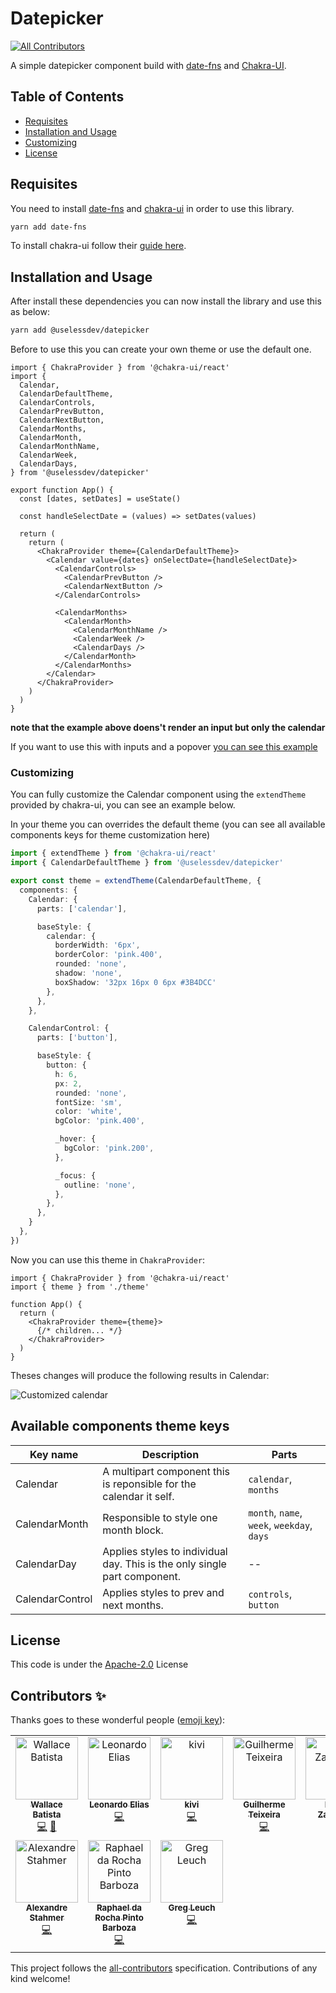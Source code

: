 # Datepicker
<!-- ALL-CONTRIBUTORS-BADGE:START - Do not remove or modify this section -->
[![All Contributors](https://img.shields.io/badge/all_contributors-10-orange.svg?style=flat-square)](#contributors-)
<!-- ALL-CONTRIBUTORS-BADGE:END -->

A simple datepicker component build with [date-fns][1] and [Chakra-UI][2].

## Table of Contents

- [Requisites](#requisites)
- [Installation and Usage](#installation-and-usage)
- [Customizing](#customizing)
- [License](#license)

## Requisites
You need to install [date-fns][1] and [chakra-ui][2] in order to use this library.

```bash
yarn add date-fns
```

To install chakra-ui follow their [guide here](https://chakra-ui.com/guides/first-steps#framework-guide).

## Installation and Usage
After install these dependencies you can now install the library and use this as below:

```bash
yarn add @uselessdev/datepicker
```

Before to use this you can create your own theme or use the default one.

```tsx
import { ChakraProvider } from '@chakra-ui/react'
import {
  Calendar,
  CalendarDefaultTheme,
  CalendarControls,
  CalendarPrevButton,
  CalendarNextButton,
  CalendarMonths,
  CalendarMonth,
  CalendarMonthName,
  CalendarWeek,
  CalendarDays,
} from '@uselessdev/datepicker'

export function App() {
  const [dates, setDates] = useState()

  const handleSelectDate = (values) => setDates(values)

  return (
    return (
      <ChakraProvider theme={CalendarDefaultTheme}>
        <Calendar value={dates} onSelectDate={handleSelectDate}>
          <CalendarControls>
            <CalendarPrevButton />
            <CalendarNextButton />
          </CalendarControls>

          <CalendarMonths>
            <CalendarMonth>
              <CalendarMonthName />
              <CalendarWeek />
              <CalendarDays />
            </CalendarMonth>
          </CalendarMonths>
        </Calendar>
      </ChakraProvider>
    )
  )
}
```

**note that the example above doens't render an input but only the calendar**

If you want to use this with inputs and a popover [you can see this example](https://uselessdev-datepicker.netlify.app/?path=/story/calendar--with-input-popover-start-end-dates)

### Customizing
You can fully customize the Calendar component using the `extendTheme` provided by chakra-ui, you can see an example below.

In your theme you can overrides the default theme (you can see all available components keys for theme customization here)

```ts
import { extendTheme } from '@chakra-ui/react'
import { CalendarDefaultTheme } from '@uselessdev/datepicker'

export const theme = extendTheme(CalendarDefaultTheme, {
  components: {
    Calendar: {
      parts: ['calendar'],

      baseStyle: {
        calendar: {
          borderWidth: '6px',
          borderColor: 'pink.400',
          rounded: 'none',
          shadow: 'none',
          boxShadow: '32px 16px 0 6px #3B4DCC'
        },
      },
    },

    CalendarControl: {
      parts: ['button'],

      baseStyle: {
        button: {
          h: 6,
          px: 2,
          rounded: 'none',
          fontSize: 'sm',
          color: 'white',
          bgColor: 'pink.400',

          _hover: {
            bgColor: 'pink.200',
          },

          _focus: {
            outline: 'none',
          },
        },
      },
    }
  },
})
```

Now you can use this theme in `ChakraProvider`:

```tsx
import { ChakraProvider } from '@chakra-ui/react'
import { theme } from './theme'

function App() {
  return (
    <ChakraProvider theme={theme}>
      {/* children... */}
    </ChakraProvider>
  )
}
```

Theses changes will produce the following results in Calendar:

![Customized calendar](docs/datepicker-custom.png)

## Available components theme keys

| Key name        | Description                                                               | Parts                                    |
|-----------------|---------------------------------------------------------------------------|------------------------------------------|
| Calendar        | A multipart component this is reponsible for the calendar it self.        |`calendar`, `months`                      |
| CalendarMonth   | Responsible to style one month block.                                     |`month`, `name`, `week`, `weekday`, `days`|
| CalendarDay     | Applies styles to individual day. This is the only single part component. | --                                       |
| CalendarControl | Applies styles to prev and next months.                                   |`controls`, `button`                      |

## License
This code is under the [Apache-2.0](LICENSE) License

[1]: https://date-fns.org/
[2]: https://chakra-ui.com/

## Contributors ✨

Thanks goes to these wonderful people ([emoji key](https://allcontributors.org/docs/en/emoji-key)):

<!-- ALL-CONTRIBUTORS-LIST:START - Do not remove or modify this section -->
<!-- prettier-ignore-start -->
<!-- markdownlint-disable -->
<table>
  <tbody>
    <tr>
      <td align="center" valign="top" width="14.28%"><a href="https://iamwallace.dev"><img src="https://avatars.githubusercontent.com/u/6943919?v=4?s=100" width="100px;" alt="Wallace Batista"/><br /><sub><b>Wallace Batista</b></sub></a><br /><a href="https://github.com/uselessdev/datepicker/commits?author=uselessdev" title="Code">💻</a> <a href="#ideas-uselessdev" title="Ideas, Planning, & Feedback">🤔</a></td>
      <td align="center" valign="top" width="14.28%"><a href="http://htttp://www.leonardoelias.me"><img src="https://avatars.githubusercontent.com/u/1995213?v=4?s=100" width="100px;" alt="Leonardo Elias"/><br /><sub><b>Leonardo Elias</b></sub></a><br /><a href="https://github.com/uselessdev/datepicker/commits?author=leonardoelias" title="Code">💻</a></td>
      <td align="center" valign="top" width="14.28%"><a href="https://github.com/kivi"><img src="https://avatars.githubusercontent.com/u/366163?v=4?s=100" width="100px;" alt="kivi"/><br /><sub><b>kivi</b></sub></a><br /><a href="https://github.com/uselessdev/datepicker/commits?author=kivi" title="Code">💻</a></td>
      <td align="center" valign="top" width="14.28%"><a href="http://guiteixeira.dev"><img src="https://avatars.githubusercontent.com/u/24235344?v=4?s=100" width="100px;" alt="Guilherme Teixeira "/><br /><sub><b>Guilherme Teixeira </b></sub></a><br /><a href="https://github.com/uselessdev/datepicker/commits?author=ggteixeira" title="Code">💻</a></td>
      <td align="center" valign="top" width="14.28%"><a href="https://github.com/branislaav"><img src="https://avatars.githubusercontent.com/u/10597602?v=4?s=100" width="100px;" alt="Brano Zavracky"/><br /><sub><b>Brano Zavracky</b></sub></a><br /><a href="https://github.com/uselessdev/datepicker/commits?author=branislaav" title="Code">💻</a></td>
      <td align="center" valign="top" width="14.28%"><a href="https://pixel.is-a.dev"><img src="https://avatars.githubusercontent.com/u/69857856?v=4?s=100" width="100px;" alt="O. Qudah"/><br /><sub><b>O. Qudah</b></sub></a><br /><a href="https://github.com/uselessdev/datepicker/commits?author=BasicPixel" title="Documentation">📖</a></td>
      <td align="center" valign="top" width="14.28%"><a href="https://medium.com/@tomchentw"><img src="https://avatars.githubusercontent.com/u/922234?v=4?s=100" width="100px;" alt="Tom Chen"/><br /><sub><b>Tom Chen</b></sub></a><br /><a href="https://github.com/uselessdev/datepicker/commits?author=tomchentw" title="Documentation">📖</a> <a href="https://github.com/uselessdev/datepicker/commits?author=tomchentw" title="Code">💻</a></td>
    </tr>
    <tr>
      <td align="center" valign="top" width="14.28%"><a href="https://github.com/astahmer"><img src="https://avatars.githubusercontent.com/u/47224540?v=4?s=100" width="100px;" alt="Alexandre Stahmer"/><br /><sub><b>Alexandre Stahmer</b></sub></a><br /><a href="https://github.com/uselessdev/datepicker/commits?author=astahmer" title="Code">💻</a></td>
      <td align="center" valign="top" width="14.28%"><a href="https://github.com/raphaelrochap"><img src="https://avatars.githubusercontent.com/u/21209032?v=4?s=100" width="100px;" alt="Raphael da Rocha Pinto Barboza"/><br /><sub><b>Raphael da Rocha Pinto Barboza</b></sub></a><br /><a href="https://github.com/uselessdev/datepicker/commits?author=raphaelrochap" title="Code">💻</a></td>
      <td align="center" valign="top" width="14.28%"><a href="https://gleu.ch"><img src="https://avatars.githubusercontent.com/u/9039?v=4?s=100" width="100px;" alt="Greg Leuch"/><br /><sub><b>Greg Leuch</b></sub></a><br /><a href="https://github.com/uselessdev/datepicker/commits?author=gleuch" title="Code">💻</a></td>
    </tr>
  </tbody>
</table>

<!-- markdownlint-restore -->
<!-- prettier-ignore-end -->

<!-- ALL-CONTRIBUTORS-LIST:END -->

This project follows the [all-contributors](https://github.com/all-contributors/all-contributors) specification. Contributions of any kind welcome!
